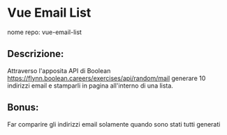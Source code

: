 # Vue Email List

nome repo: vue-email-list

## Descrizione:

Attraverso l'apposita API di Boolean
https://flynn.boolean.careers/exercises/api/random/mail
generare 10 indirizzi email e stamparli in pagina all'interno di una lista.

## Bonus:

Far comparire gli indirizzi email solamente quando sono stati tutti generati
